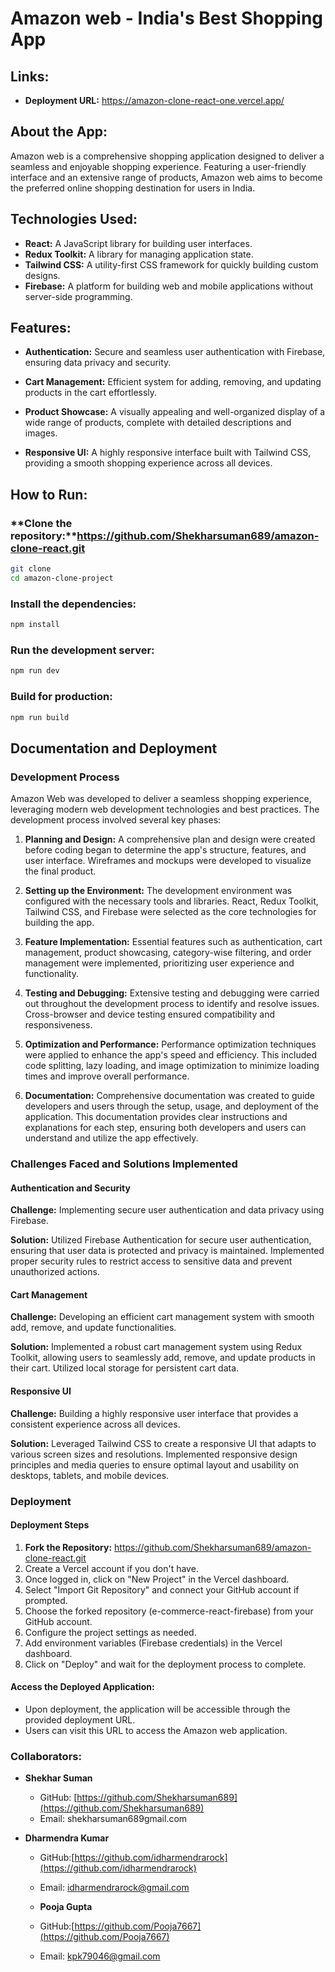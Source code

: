 # Amazon web - India's Best Shopping App

## Links:

- **Deployment URL:** https://amazon-clone-react-one.vercel.app/

## About the App:

Amazon web is a comprehensive shopping application designed to deliver a seamless and enjoyable shopping experience. Featuring a user-friendly interface and an extensive range of products, Amazon web aims to become the preferred online shopping destination for users in India.

## Technologies Used:

- **React:** A JavaScript library for building user interfaces.
- **Redux Toolkit:** A library for managing application state.
- **Tailwind CSS:** A utility-first CSS framework for quickly building custom designs.
- **Firebase:** A platform for building web and mobile applications without server-side programming.

## Features:

- **Authentication:**
 Secure and seamless user authentication with Firebase, ensuring data privacy and security.

- **Cart Management:**
  Efficient system for adding, removing, and updating products in the cart effortlessly.

- **Product Showcase:**
  A visually appealing and well-organized display of a wide range of products, complete with detailed descriptions and images.

- **Responsive UI:**
  A highly responsive interface built with Tailwind CSS, providing a smooth shopping experience across all devices.

## How to Run:

### **Clone the repository:**https://github.com/Shekharsuman689/amazon-clone-react.git

```bash
git clone 
cd amazon-clone-project
```

### **Install the dependencies:**

```bash
npm install
```

### **Run the development server:**

```bash
npm run dev
```

### **Build for production:**

```bash
npm run build
```

## Documentation and Deployment

### Development Process

Amazon Web was developed to deliver a seamless shopping experience, leveraging modern web development technologies and best practices. The development process involved several key phases:

1. **Planning and Design:** A comprehensive plan and design were created before coding began to determine the app's structure, features, and user interface. Wireframes and mockups were developed to visualize the final product.

2. **Setting up the Environment:** The development environment was configured with the necessary tools and libraries. React, Redux Toolkit, Tailwind CSS, and Firebase were selected as the core technologies for building the app. 

3. **Feature Implementation:** Essential features such as authentication, cart management, product showcasing, category-wise filtering, and order management were implemented, prioritizing user experience and functionality.

4. **Testing and Debugging:**  Extensive testing and debugging were carried out throughout the development process to identify and resolve issues. Cross-browser and device testing ensured compatibility and responsiveness.

5. **Optimization and Performance:** Performance optimization techniques were applied to enhance the app's speed and efficiency. This included code splitting, lazy loading, and image optimization to minimize loading times and improve overall performance.

6. **Documentation:** Comprehensive documentation was created to guide developers and users through the setup, usage, and deployment of the application. This documentation provides clear instructions and explanations for each step, ensuring both developers and users can understand and utilize the app effectively.

### Challenges Faced and Solutions Implemented

#### Authentication and Security

**Challenge:** Implementing secure user authentication and data privacy using Firebase.

**Solution:** Utilized Firebase Authentication for secure user authentication, ensuring that user data is protected and privacy is maintained. Implemented proper security rules to restrict access to sensitive data and prevent unauthorized actions.

#### Cart Management

**Challenge:** Developing an efficient cart management system with smooth add, remove, and update functionalities.

**Solution:** Implemented a robust cart management system using Redux Toolkit, allowing users to seamlessly add, remove, and update products in their cart. Utilized local storage for persistent cart data.

#### Responsive UI

**Challenge:** Building a highly responsive user interface that provides a consistent experience across all devices.

**Solution:** Leveraged Tailwind CSS to create a responsive UI that adapts to various screen sizes and resolutions. Implemented responsive design principles and media queries to ensure optimal layout and usability on desktops, tablets, and mobile devices.

### Deployment

#### Deployment Steps

1. **Fork the Repository:** https://github.com/Shekharsuman689/amazon-clone-react.git
2. Create a Vercel account if you don't have.
3. Once logged in, click on "New Project" in the Vercel dashboard.
4. Select "Import Git Repository" and connect your GitHub account if prompted.
5. Choose the forked repository (e-commerce-react-firebase) from your GitHub account.
6. Configure the project settings as needed.
7. Add environment variables (Firebase credentials) in the Vercel dashboard.
8. Click on "Deploy" and wait for the deployment process to complete.

#### Access the Deployed Application:

- Upon deployment, the application will be accessible through the provided deployment URL.
- Users can visit this URL to access the Amazon web application.

### Collaborators:

- **Shekhar Suman**

  - GitHub: [https://github.com/Shekharsuman689](https://github.com/Shekharsuman689)
  - Email:  shekharsuman689gmail.com

- **Dharmendra Kumar**
  - GitHub:[https://github.com/idharmendrarock](https://github.com/idharmendrarock)
  - Email: idharmendrarock@gmail.com
 
  - **Pooja Gupta**
  - GitHub:[https://github.com/Pooja7667](https://github.com/Pooja7667)
  - Email: kpk79046@gmail.com
